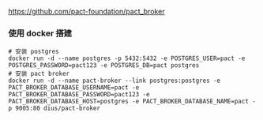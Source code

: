 


https://github.com/pact-foundation/pact_broker

### 使用 docker 搭建

```
# 安装 postgres
docker run -d --name postgres -p 5432:5432 -e POSTGRES_USER=pact -e POSTGRES_PASSWORD=pact123 -e POSTGRES_DB=pact postgres
# 安装 pact broker
docker run -d --name pact-broker --link postgres:postgres -e PACT_BROKER_DATABASE_USERNAME=pact -e PACT_BROKER_DATABASE_PASSWORD=pact123 -e PACT_BROKER_DATABASE_HOST=postgres -e PACT_BROKER_DATABASE_NAME=pact -p 9005:80 dius/pact-broker

```